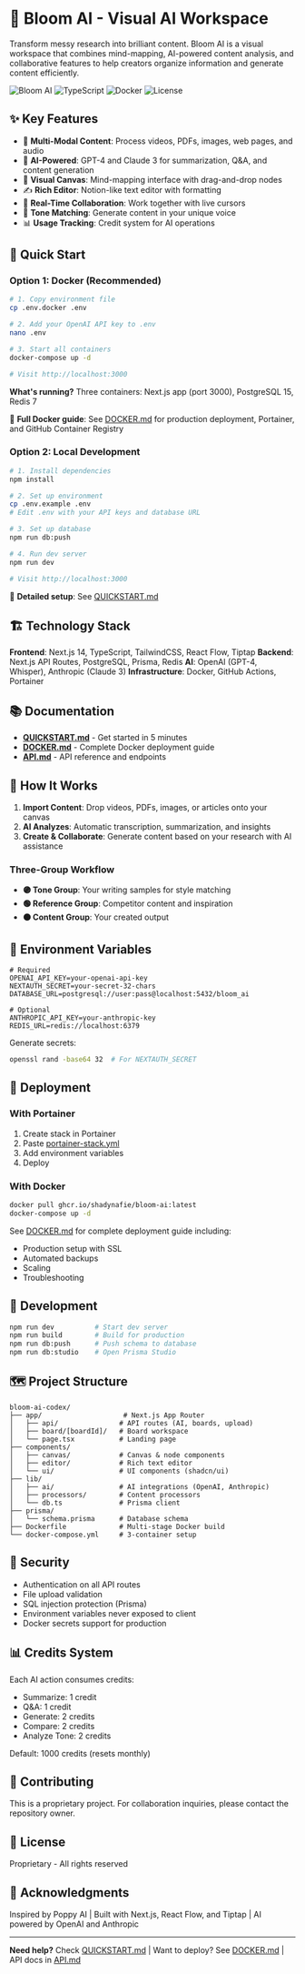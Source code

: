 # 🌸 Bloom AI - Visual AI Workspace

Transform messy research into brilliant content. Bloom AI is a visual workspace that combines mind-mapping, AI-powered content analysis, and collaborative features to help creators organize information and generate content efficiently.

![Bloom AI](https://img.shields.io/badge/Next.js-14-black?logo=next.js) ![TypeScript](https://img.shields.io/badge/TypeScript-5-blue?logo=typescript) ![Docker](https://img.shields.io/badge/Docker-Ready-blue?logo=docker) ![License](https://img.shields.io/badge/license-Proprietary-red)

## ✨ Key Features

- 🎥 **Multi-Modal Content**: Process videos, PDFs, images, web pages, and audio
- 🧠 **AI-Powered**: GPT-4 and Claude 3 for summarization, Q&A, and content generation
- 🎨 **Visual Canvas**: Mind-mapping interface with drag-and-drop nodes
- ✍️ **Rich Editor**: Notion-like text editor with formatting
- 👥 **Real-Time Collaboration**: Work together with live cursors
- 🎯 **Tone Matching**: Generate content in your unique voice
- 📊 **Usage Tracking**: Credit system for AI operations

## 🚀 Quick Start

### Option 1: Docker (Recommended)

```bash
# 1. Copy environment file
cp .env.docker .env

# 2. Add your OpenAI API key to .env
nano .env

# 3. Start all containers
docker-compose up -d

# Visit http://localhost:3000
```

**What's running?** Three containers: Next.js app (port 3000), PostgreSQL 15, Redis 7

📖 **Full Docker guide**: See [DOCKER.md](DOCKER.md) for production deployment, Portainer, and GitHub Container Registry

### Option 2: Local Development

```bash
# 1. Install dependencies
npm install

# 2. Set up environment
cp .env.example .env
# Edit .env with your API keys and database URL

# 3. Set up database
npm run db:push

# 4. Run dev server
npm run dev

# Visit http://localhost:3000
```

📖 **Detailed setup**: See [QUICKSTART.md](QUICKSTART.md)

## 🏗️ Technology Stack

**Frontend**: Next.js 14, TypeScript, TailwindCSS, React Flow, Tiptap
**Backend**: Next.js API Routes, PostgreSQL, Prisma, Redis
**AI**: OpenAI (GPT-4, Whisper), Anthropic (Claude 3)
**Infrastructure**: Docker, GitHub Actions, Portainer

## 📚 Documentation

- **[QUICKSTART.md](QUICKSTART.md)** - Get started in 5 minutes
- **[DOCKER.md](DOCKER.md)** - Complete Docker deployment guide
- **[API.md](API.md)** - API reference and endpoints

## 🎯 How It Works

1. **Import Content**: Drop videos, PDFs, images, or articles onto your canvas
2. **AI Analyzes**: Automatic transcription, summarization, and insights
3. **Create & Collaborate**: Generate content based on your research with AI assistance

### Three-Group Workflow

- **🟣 Tone Group**: Your writing samples for style matching
- **🟢 Reference Group**: Competitor content and inspiration
- **🟠 Content Group**: Your created output

## 🔑 Environment Variables

```env
# Required
OPENAI_API_KEY=your-openai-api-key
NEXTAUTH_SECRET=your-secret-32-chars
DATABASE_URL=postgresql://user:pass@localhost:5432/bloom_ai

# Optional
ANTHROPIC_API_KEY=your-anthropic-key
REDIS_URL=redis://localhost:6379
```

Generate secrets:
```bash
openssl rand -base64 32  # For NEXTAUTH_SECRET
```

## 🐳 Deployment

### With Portainer

1. Create stack in Portainer
2. Paste [portainer-stack.yml](portainer-stack.yml)
3. Add environment variables
4. Deploy

### With Docker

```bash
docker pull ghcr.io/shadynafie/bloom-ai:latest
docker-compose up -d
```

See [DOCKER.md](DOCKER.md) for complete deployment guide including:
- Production setup with SSL
- Automated backups
- Scaling
- Troubleshooting

## 🔧 Development

```bash
npm run dev          # Start dev server
npm run build        # Build for production
npm run db:push      # Push schema to database
npm run db:studio    # Open Prisma Studio
```

## 🗺️ Project Structure

```
bloom-ai-codex/
├── app/                    # Next.js App Router
│   ├── api/               # API routes (AI, boards, upload)
│   ├── board/[boardId]/   # Board workspace
│   └── page.tsx           # Landing page
├── components/
│   ├── canvas/            # Canvas & node components
│   ├── editor/            # Rich text editor
│   └── ui/                # UI components (shadcn/ui)
├── lib/
│   ├── ai/                # AI integrations (OpenAI, Anthropic)
│   ├── processors/        # Content processors
│   └── db.ts              # Prisma client
├── prisma/
│   └── schema.prisma      # Database schema
├── Dockerfile             # Multi-stage Docker build
└── docker-compose.yml     # 3-container setup
```

## 🔐 Security

- Authentication on all API routes
- File upload validation
- SQL injection protection (Prisma)
- Environment variables never exposed to client
- Docker secrets support for production

## 📊 Credits System

Each AI action consumes credits:
- Summarize: 1 credit
- Q&A: 1 credit
- Generate: 2 credits
- Compare: 2 credits
- Analyze Tone: 2 credits

Default: 1000 credits (resets monthly)

## 🤝 Contributing

This is a proprietary project. For collaboration inquiries, please contact the repository owner.

## 📝 License

Proprietary - All rights reserved

## 🙏 Acknowledgments

Inspired by Poppy AI | Built with Next.js, React Flow, and Tiptap | AI powered by OpenAI and Anthropic

---

**Need help?** Check [QUICKSTART.md](QUICKSTART.md) | Want to deploy? See [DOCKER.md](DOCKER.md) | API docs in [API.md](API.md)
